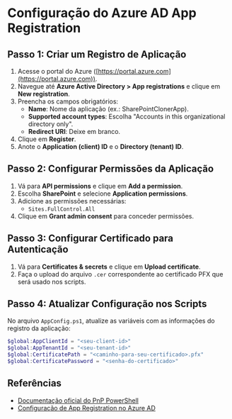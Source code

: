 # Configuração do Azure AD App Registration

## Passo 1: Criar um Registro de Aplicação
1. Acesse o portal do Azure ([https://portal.azure.com](https://portal.azure.com)).
2. Navegue até **Azure Active Directory > App registrations** e clique em **New registration**.
3. Preencha os campos obrigatórios:
   - **Name**: Nome da aplicação (ex.: SharePointClonerApp).
   - **Supported account types**: Escolha "Accounts in this organizational directory only".
   - **Redirect URI**: Deixe em branco.
4. Clique em **Register**.
5. Anote o **Application (client) ID** e o **Directory (tenant) ID**.

## Passo 2: Configurar Permissões da Aplicação
1. Vá para **API permissions** e clique em **Add a permission**.
2. Escolha **SharePoint** e selecione **Application permissions**.
3. Adicione as permissões necessárias:
   - `Sites.FullControl.All`
4. Clique em **Grant admin consent** para conceder permissões.

## Passo 3: Configurar Certificado para Autenticação
1. Vá para **Certificates & secrets** e clique em **Upload certificate**.
2. Faça o upload do arquivo `.cer` correspondente ao certificado PFX que será usado nos scripts.

## Passo 4: Atualizar Configuração nos Scripts
No arquivo `AppConfig.ps1`, atualize as variáveis com as informações do registro da aplicação:
```powershell
$global:AppClientId = "<seu-client-id>"
$global:AppTenantId = "<seu-tenant-id>"
$global:CertificatePath = "<caminho-para-seu-certificado>.pfx"
$global:CertificatePassword = "<senha-do-certificado>"
```

## Referências
- [Documentação oficial do PnP PowerShell](https://pnp.github.io/powershell/)
- [Configuração de App Registration no Azure AD](https://learn.microsoft.com/en-us/azure/active-directory/develop/quickstart-register-app)
